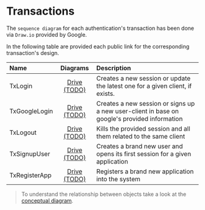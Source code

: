 # Transactions

The `sequence diagram` for each authentication's transaction has been done via `Draw.io` provided by Google.

In the following table are provided each public link for the corresponding transaction's design. 

| Name | Diagrams | Description |
|:-|:-:|:-|
| TxLogin | [Drive (TODO)]() | Creates a new session or update the latest one for a given client, if exists. |
| TxGoogleLogin | [Drive (TODO)]() | Creates a new session or signs up a new user-client in base on google's provided information |
| TxLogout | [Drive (TODO)]() | Kills the provided session and all them related to the same client |
| TxSignupUser | [Drive (TODO)]() | Creates a brand new user and opens its first session for a given application |
| TxRegisterApp | [Drive (TODO)]() | Registers a brand new application into the system |

> To understand the relationship between objects take a look at the [conceptual diagram](../model/README.md).